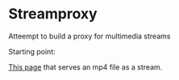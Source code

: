 # Streamproxy

Atteempt to build a proxy for multimedia streams

Starting point:

[This page](https://zengcode.medium.com/video-streaming-with-spring-boot-webflux-e21d0c632315)
that serves an mp4 file as a stream.

